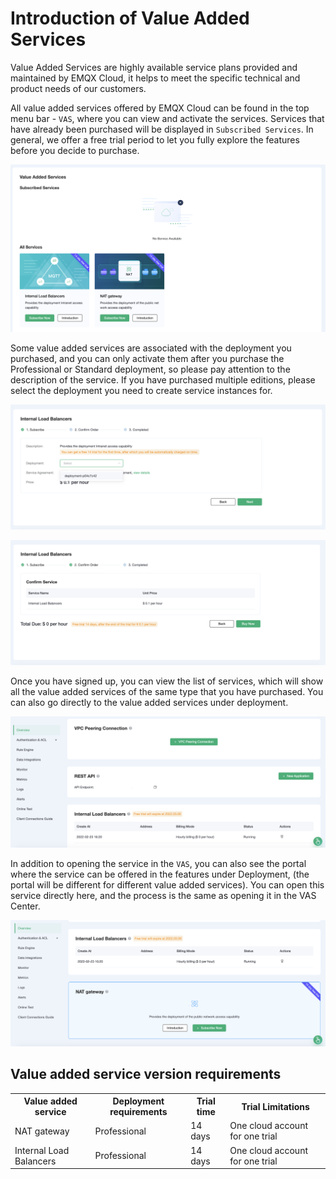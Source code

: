# Introduction of Value Added Services

Value Added Services are highly available service plans provided and maintained by EMQX Cloud, it helps to meet the specific technical and product needs of our customers.

All value added services offered by EMQX Cloud can be found in the top menu bar - `VAS`, where you can view and activate the services. Services that have already been purchased will be displayed in `Subscribed Services`. In general, we offer a free trial period to let you fully explore the features before you decide to purchase.

![](./_assets/intro_01.png)

Some value added services are associated with the deployment you purchased, and you can only activate them after you purchase the Professional or Standard deployment, so please pay attention to the description of the service. If you have purchased multiple editions, please select the deployment you need to create service instances for.

![](./_assets/intro_02.png)

![](./_assets/intro_03.png)

Once you have signed up, you can view the list of services, which will show all the value added services of the same type that you have purchased. You can also go directly to the value added services under deployment.

![](./_assets/intro_04.png)

In addition to opening the service in the `VAS`, you can also see the portal where the service can be offered in the features under Deployment, (the portal will be different for different value added services). You can open this service directly here, and the process is the same as opening it in the VAS Center.

![](./_assets/intro_05.png)


## Value added service version requirements

<table>
   <tr>
      <th>Value added service</th>
      <th>Deployment requirements</th>
      <th>Trial time</th>
      <th>Trial Limitations</th>
   </tr>
   <tr>
      <td>NAT gateway</td>
      <td>Professional</td>
      <td>14 days</td>
      <td>One cloud account for one trial</td>
   </tr>
   <tr>
      <td>Internal Load Balancers</td>
      <td>Professional</td>
      <td>14 days</td>
      <td>One cloud account for one trial</td>
   </tr>
</table>

